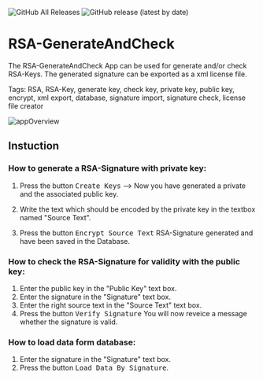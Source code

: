 ![GitHub All Releases](https://img.shields.io/github/downloads/elbec/RSA-GenerateAndCheck/total)
![GitHub release (latest by date)](https://img.shields.io/github/v/release/elbec/RSA-GenerateAndCheck)

# RSA-GenerateAndCheck

The RSA-GenerateAndCheck App can be used for generate and/or check RSA-Keys. The generated signature can be exported as a xml license file.

Tags: RSA, RSA-Key, generate key, check key, private key, public key, encrypt, xml export, database, signature import, signature check, license file creator

![appOverview](https://github.com/elbec/RSA-GenerateAndCheck/blob/master/RSA%20Tool/Documentation/rsa.gif?raw=true)

## Instuction

### How to generate a RSA-Signature with private key:
1. Press the button <kbd>Create Keys</kbd> --> Now you have generated a private and the associated public key.

2. Write the text which should be encoded by the private key in the textbox named "Source Text".

3. Press the button <kbd>Encrypt Source Text</kbd>
RSA-Signature generated and have been saved in the Database.

### How to check the RSA-Signature for validity with the public key:

1. Enter the public key in the "Public Key" text box.
2. Enter the signature in the "Signature" text box.
3. Enter the right source text in the "Source Text" text box.
4. Press the button <kbd>Verify Signature</kbd>
You will now reveice a message whether the signature is valid.

### How to load data form database:

1. Enter the signature in the "Signature" text box.
2. Press the button <kbd>Load Data By Signature</kbd>.
